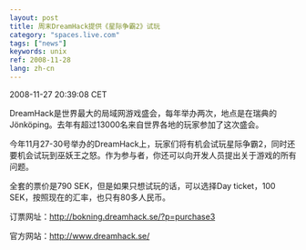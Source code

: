 ```yaml
---
layout: post
title: 周末DreamHack提供《星际争霸2》试玩
category: "spaces.live.com"
tags: ["news"]
keywords: unix
ref: 2008-11-28
lang: zh-cn
---
```


2008-11-27 20:39:08 CET

DreamHack是世界最大的局域网游戏盛会，每年举办两次，地点是在瑞典的Jönköping。去年有超过13000名来自世界各地的玩家参加了这次盛会。

今年11月27-30号举办的DreamHack上，玩家们将有机会试玩星际争霸2，同时还要机会试玩到巫妖王之怒。作为参与者，你还可以向开发人员提出关于游戏的所有问题。

全套的票价是790 SEK，但是如果只想试玩的话，可以选择Day ticket，100 SEK，按照现在的汇率，也只有80多人民币。

订票网址：http://bokning.dreamhack.se/?p=purchase3

官方网站：http://www.dreamhack.se/

